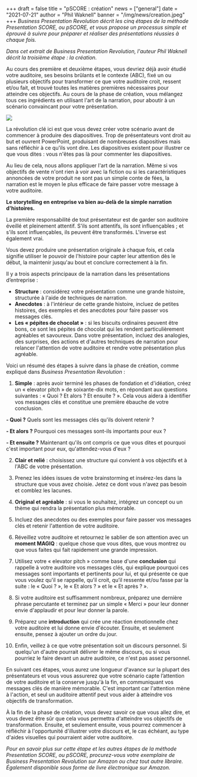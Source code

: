 +++
draft = false
title = "pSCORE : création"
news = ["general"]
date = "2021-07-21"
author = "Phil Waknell"
banner = "/img/news/creation.jpeg"
+++
*Business Presentation Revolution décrit les cinq étapes de la méthode Presentation SCORE, ou pSCORE, et vous propose un processus simple et éprouvé à suivre pour préparer et réaliser des présentations réussies à chaque fois.*

*Dans cet extrait de Business Presentation Revolution, l'auteur Phil Waknell décrit la troisième étape : la création.*

Au cours des première et deuxième étapes, vous devriez déjà avoir étudié votre auditoire, ses besoins brûlants et le contexte (ABC), fixé un ou plusieurs objectifs pour transformer ce que votre auditoire croit, ressent et/ou fait, et trouvé toutes les matières premières nécessaires pour atteindre ces objectifs. Au cours de la phase de création, vous mélangez tous ces ingrédients en utilisant l'art de la narration, pour aboutir à un scénario convaincant pour votre présentation. 

![](/img/news/creation.jpeg)

La révolution clé ici est que vous devez créer votre scénario avant de commencer à produire des diapositives. Trop de présentateurs vont droit au but et ouvrent PowerPoint, produisant de nombreuses diapositives mais sans réfléchir à ce qu'ils vont dire. Les diapositives existent pour illustrer ce que vous dites : vous n'êtes pas là pour commenter les diapositives.

Au lieu de cela, nous allons appliquer l'art de la narration. Même si vos objectifs de vente n'ont rien à voir avec la fiction ou si les caractéristiques annoncées de votre produit ne sont pas un simple conte de fées, la narration est le moyen le plus efficace de faire passer votre message à votre auditoire.

**Le storytelling en entreprise va bien au-delà de la simple narration d'histoires.**

La première responsabilité de tout présentateur est de garder son auditoire éveillé et pleinement attentif. S'ils sont attentifs, ils sont influençables ; et s'ils sont influençables, ils peuvent être transformés. L'inverse est également vrai.

Vous devez produire une présentation originale à chaque fois, et cela signifie utiliser le pouvoir de l'histoire pour capter leur attention dès le début, la maintenir jusqu'au bout et conclure correctement à la fin.

Il y a trois aspects principaux de la narration dans les présentations d’entreprise :

* **Structure** : considérez votre présentation comme une grande histoire, structurée à l'aide de techniques de narration.
* **Anecdotes** : à l'intérieur de cette grande histoire, incluez de petites histoires, des exemples et des anecdotes pour faire passer vos messages clés.
* **Les « pépites de chocolat »** : si les biscuits ordinaires peuvent être bons, ce sont les pépites de chocolat qui les rendent particulièrement agréables et savoureux. Dans votre présentation, incluez des analogies, des surprises, des actions et d'autres techniques de narration pour relancer l'attention de votre auditoire et rendre votre présentation plus agréable.

Voici un résumé des étapes à suivre dans la phase de création, comme expliqué dans *Business Presentation Revolution* :

1. **Simple** : après avoir terminé les phases de fondation et d'idéation, créez un « elevator pitch » de soixante-dix mots, en répondant aux questions suivantes : « Quoi ? Et alors ? Et ensuite ? ». Cela vous aidera à identifier vos messages clés et constitue une première ébauche de votre conclusion.

**\- Quoi ?** Quels sont les messages clés qu'ils doivent retenir ?

**\- Et alors ?** Pourquoi ces messages sont-ils importants pour eux ?

**\- Et ensuite ?** Maintenant qu'ils ont compris ce que vous dites et pourquoi c'est important pour eux, qu'attendez-vous d'eux ?

2. **Clair et relié** : choisissez une structure qui convient à vos objectifs et à l'ABC de votre présentation.

3. Prenez les idées issues de votre brainstorming et insérez-les dans la structure que vous avez choisie. Jetez ce dont vous n'avez pas besoin et comblez les lacunes.

4. **Original et agréable** : si vous le souhaitez, intégrez un concept ou un thème qui rendra la présentation plus mémorable.

5. Incluez des anecdotes ou des exemples pour faire passer vos messages clés et retenir l'attention de votre auditoire.

6. Réveillez votre auditoire et retournez le sablier de son attention avec un **moment MAGIQ** : quelque chose que vous dites, que vous montrez ou que vous faites qui fait rapidement une grande impression.

7. Utilisez votre « elevator pitch » comme base d'une **conclusion** qui rappelle à votre auditoire vos messages clés, qui explique pourquoi ces messages sont importants et pertinents pour lui, et qui présente ce que vous voulez qu'il se rappelle, qu’il croit, qu’il ressente et/ou fasse par la suite : le « Quoi ? », le « Et alors ? » et le « Et après ? ».

8. Si votre auditoire est suffisamment nombreux, préparez une dernière phrase percutante et terminez par un simple « Merci » pour leur donner envie d'applaudir et pour leur donner la parole.

9. Préparez une **introduction** qui crée une réaction émotionnelle chez votre auditoire et lui donne envie d'écouter. Ensuite, et seulement ensuite, pensez à ajouter un ordre du jour.

10. Enfin, veillez à ce que votre présentation soit un discours personnel. Si quelqu'un d'autre pourrait délivrer le même discours, ou si vous pourriez le faire devant un autre auditoire, ce n'est pas assez personnel.

En suivant ces étapes, vous aurez une longueur d'avance sur la plupart des présentateurs et vous vous assurerez que votre scénario capte l’attention de votre auditoire et la conserve jusqu'à la fin, en communiquant vos messages clés de manière mémorable. C'est important car l'attention mène à l'action, et seul un auditoire attentif peut vous aider à atteindre vos objectifs de transformation.

À la fin de la phase de création, vous devez savoir ce que vous allez dire, et vous devez être sûr que cela vous permettra d'atteindre vos objectifs de transformation. Ensuite, et seulement ensuite, vous pourrez commencer à réfléchir à l'opportunité d'illustrer votre discours et, le cas échéant, au type d'aides visuelles qui pourraient aider votre auditoire.

*Pour en savoir plus sur cette étape et les autres étapes de la méthode Presentation SCORE, ou pSCORE, procurez-vous votre exemplaire de Business Presentation Revolution sur Amazon ou chez tout autre libraire. Également disponible sous forme de livre électronique sur Amazon.*
